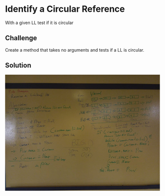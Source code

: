 # Identify a Circular Reference
With a given LL test if it is circular
## Challenge
Create a method that takes no arguments and tests if a LL is circular.
## Solution
<img src="assets/reverselist.jpg" alt="whiteboard picture of the has loop method"/>